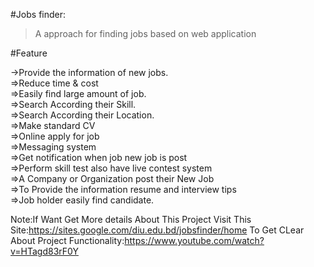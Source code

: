 
#Jobs finder: 

>A approach for finding jobs based on web application
                                                                                   
#Feature

->Provide the information of new jobs.<br>
=>Reduce time & cost<br>
=>Easily find large amount of job.<br>
=>Search According their Skill.<br>
=>Search According their Location.<br>
=>Make standard CV<br>
=>Online apply for job<br>
=>Messaging system<br>
=>Get notification when job new job is post<br>
=>Perform skill test also have live contest system<br>
=>A Company or Organization post their New Job<br>
=>To Provide the information resume and interview tips<br>
=>Job holder easily find candidate.<br>

Note:If Want Get More details About This Project Visit This Site:https://sites.google.com/diu.edu.bd/jobsfinder/home
To Get CLear About Project Functionality:https://www.youtube.com/watch?v=HTagd83rF0Y
                                                                  




